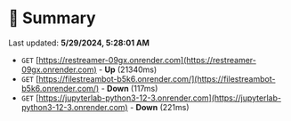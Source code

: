 # 📖 Summary
Last updated: **5/29/2024, 5:28:01 AM**

- `GET` [https://restreamer-09gx.onrender.com](https://restreamer-09gx.onrender.com) - **Up** (21340ms)
- `GET` [https://filestreambot-b5k6.onrender.com/](https://filestreambot-b5k6.onrender.com/) - **Down** (117ms)
- `GET` [https://jupyterlab-python3-12-3.onrender.com](https://jupyterlab-python3-12-3.onrender.com) - **Down** (221ms)
